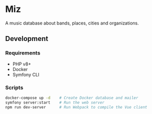 # Miz

A music database about bands, places, cities and organizations.

## Development

### Requirements

- PHP v8+
- Docker
- Symfony CLI

### Scripts

```bash
docker-compose up -d    # Create Docker database and mailer
symfony server:start    # Run the web server
npm run dev-server      # Run Webpack to compile the Vue client
```
